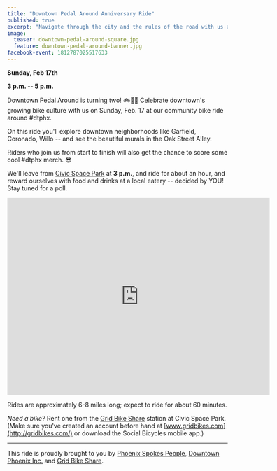 ```yaml
---
title: "Downtown Pedal Around Anniversary Ride"
published: true
excerpt: "Navigate through the city and the rules of the road with us at a new social bicycle ride coming to downtown Phoenix"
image:
  teaser: downtown-pedal-around-square.jpg
  feature: downtown-pedal-around-banner.jpg
facebook-event: 1812787025517633
---
```


**Sunday, Feb 17th**

**3 p.m. -- 5 p.m.**

Downtown Pedal Around is turning two! 🚲🎉🎂  Celebrate downtown's growing bike culture with us on Sunday, Feb. 17 at our community bike ride around #dtphx.

On this ride you'll explore downtown neighborhoods like Garfield,
Coronado, Willo -- and see the beautiful murals in the Oak Street Alley.

Riders who join us from start to finish will also get the chance to score some cool #dtphx merch. 😎

We'll leave from [Civic Space Park](https://www.phoenix.gov/parks/parks/alphabetical/c-parks/civic-space) at **3 p.m.**, and ride for about an hour, and reward ourselves with food and drinks at a local eatery -- decided by YOU! Stay tuned for a poll.

<iframe
src="https://www.google.com/maps/embed?pb=!1m14!1m8!1m3!1d13315.32027887045!2d-112.074463!3d33.4537335!3m2!1i1024!2i768!4f13.1!3m3!1m2!1s0x0%3A0x814f5b589b3c3dd6!2sCivic+Space+Park!5e0!3m2!1sen!2sus!4v1486067985864" width="600" height="450" frameborder="0" style="border:0" allowfullscreen></iframe>


Rides are approximately 6-8 miles long; expect to ride for about 60 minutes.

*Need a bike?* Rent one from the [Grid Bike Share](http://gridbikes.com/) station at Civic Space Park. (Make sure you've created an account before hand at [www.gridbikes.com](http://gridbikes.com/) or download the Social Bicycles mobile app.)

---

This ride is proudly brought to you by [Phoenix Spokes People](http://www.phoenixspokespeople.org), [Downtown Phoenix Inc.](http://dtphx.org/about/downtown-phoenix-inc/) and [Grid Bike Share](http://gridbikes.com/).
